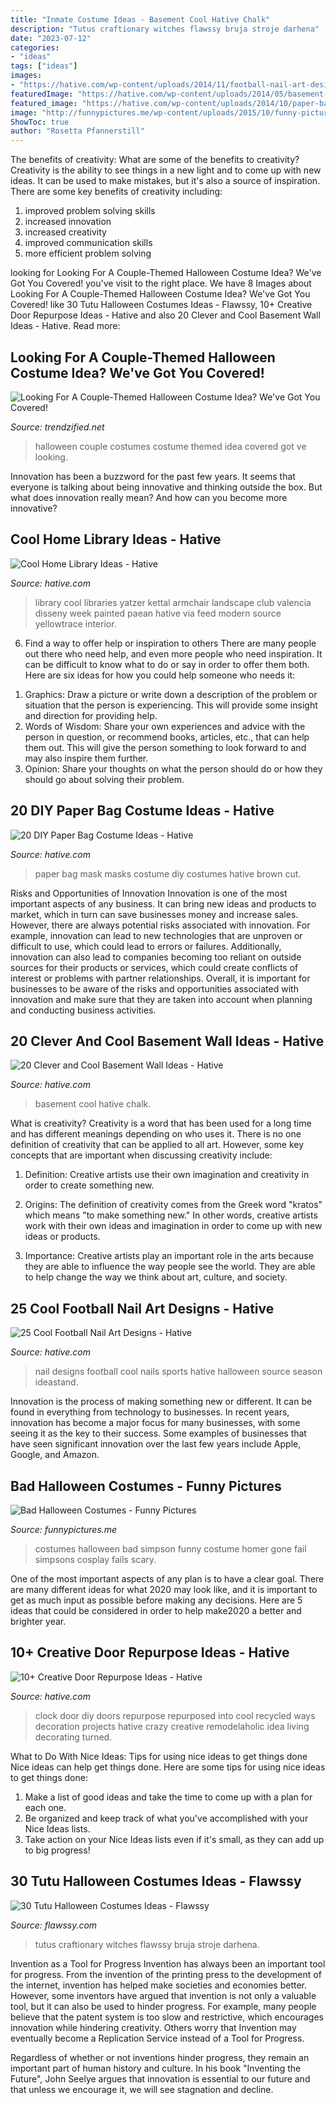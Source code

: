 ```yaml
---
title: "Inmate Costume Ideas - Basement Cool Hative Chalk"
description: "Tutus craftionary witches flawssy bruja stroje darhena"
date: "2023-07-12"
categories:
- "ideas"
tags: ["ideas"]
images:
- "https://hative.com/wp-content/uploads/2014/11/football-nail-art-designs/2-cool-football-nail-art-designs.jpg"
featuredImage: "https://hative.com/wp-content/uploads/2014/05/basement-wall-ideas/17-chalk-wall-basement.jpg"
featured_image: "https://hative.com/wp-content/uploads/2014/10/paper-bag-costume-ideas/18-paper-bag-masks.jpg"
image: "http://funnypictures.me/wp-content/uploads/2015/10/funny-pictures-bad-halloween-costumes-SHomer-Simpson.jpg"
ShowToc: true
author: "Rosetta Pfannerstill"
---
```



The benefits of creativity: What are some of the benefits to creativity?
Creativity is the ability to see things in a new light and to come up with new ideas. It can be used to make mistakes, but it's also a source of inspiration. There are some key benefits of creativity including: 
1. improved problem solving skills 
2. increased innovation 
3. increased creativity 
4. improved communication skills 
5. more efficient problem solving 

	

		
looking for Looking For A Couple-Themed Halloween Costume Idea? We&#039;ve Got You Covered! you've visit to the right place. We have 8 Images about Looking For A Couple-Themed Halloween Costume Idea? We&#039;ve Got You Covered! like 30 Tutu Halloween Costumes Ideas - Flawssy, 10+ Creative Door Repurpose Ideas - Hative and also 20 Clever and Cool Basement Wall Ideas - Hative. Read more:
		
    
## Looking For A Couple-Themed Halloween Costume Idea? We&#039;ve Got You Covered!

<img loading=lazy src="http://www.trendzified.net/wp-content/uploads/2014/10/1f4ba4c9770656a8dda2b460b37847b9_650x.jpg" onerror="this.onerror=null;this.src='https://tse3.mm.bing.net/th?id=OIP.tvk6GEIR1B0ecy7E5Dz-bQHaJ5&amp;pid=15.1';" alt="Looking For A Couple-Themed Halloween Costume Idea? We&#039;ve Got You Covered!">

_Source: trendzified.net_

>halloween couple costumes costume themed idea covered got ve looking. 

	

Innovation has been a buzzword for the past few years. It seems that everyone is talking about being innovative and thinking outside the box. But what does innovation really mean? And how can you become more innovative?

    
## Cool Home Library Ideas - Hative

<img loading=lazy src="https://hative.com/wp-content/uploads/2014/12/home-library-ideas/16-cool-home-library-ideas.jpg" onerror="this.onerror=null;this.src='https://tse3.mm.bing.net/th?id=OIP.n4QwcvHc3VaEXmYw6QBFIAHaLG&amp;pid=15.1';" alt="Cool Home Library Ideas - Hative">

_Source: hative.com_

>library cool libraries yatzer kettal armchair landscape club valencia disseny week painted paean hative via feed modern source yellowtrace interior. 

	

6) Find a way to offer help or inspiration to others
There are many people out there who need help, and even more people who need inspiration. It can be difficult to know what to do or say in order to offer them both. Here are six ideas for how you could help someone who needs it: 
1. Graphics: Draw a picture or write down a description of the problem or situation that the person is experiencing. This will provide some insight and direction for providing help. 
2. Words of Wisdom: Share your own experiences and advice with the person in question, or recommend books, articles, etc., that can help them out. This will give the person something to look forward to and may also inspire them further. 
3. Opinion: Share your thoughts on what the person should do or how they should go about solving their problem.

    
## 20 DIY Paper Bag Costume Ideas - Hative

<img loading=lazy src="https://hative.com/wp-content/uploads/2014/10/paper-bag-costume-ideas/18-paper-bag-masks.jpg" onerror="this.onerror=null;this.src='https://tse4.mm.bing.net/th?id=OIP.mssmLV_LW1cNC2GEZFrM8gHaJ4&amp;pid=15.1';" alt="20 DIY Paper Bag Costume Ideas - Hative">

_Source: hative.com_

>paper bag mask masks costume diy costumes hative brown cut. 

	

Risks and Opportunities of Innovation
Innovation is one of the most important aspects of any business. It can bring new ideas and products to market, which in turn can save businesses money and increase sales. However, there are always potential risks associated with innovation. For example, innovation can lead to new technologies that are unproven or difficult to use, which could lead to errors or failures. Additionally, innovation can also lead to companies becoming too reliant on outside sources for their products or services, which could create conflicts of interest or problems with partner relationships. Overall, it is important for businesses to be aware of the risks and opportunities associated with innovation and make sure that they are taken into account when planning and conducting business activities.

    
## 20 Clever And Cool Basement Wall Ideas - Hative

<img loading=lazy src="https://hative.com/wp-content/uploads/2014/05/basement-wall-ideas/17-chalk-wall-basement.jpg" onerror="this.onerror=null;this.src='https://tse1.mm.bing.net/th?id=OIP.XIAcBqTxaZNxCML3d3ajDwHaLH&amp;pid=15.1';" alt="20 Clever and Cool Basement Wall Ideas - Hative">

_Source: hative.com_

>basement cool hative chalk. 

	

What is creativity?
Creativity is a word that has been used for a long time and has different meanings depending on who uses it. There is no one definition of creativity that can be applied to all art. However, some key concepts that are important when discussing creativity include:
1) Definition: Creative artists use their own imagination and creativity in order to create something new.

2) Origins: The definition of creativity comes from the Greek word "kratos" which means "to make something new." In other words, creative artists work with their own ideas and imagination in order to come up with new ideas or products.

3) Importance: Creative artists play an important role in the arts because they are able to influence the way people see the world. They are able to help change the way we think about art, culture, and society.

    
## 25 Cool Football Nail Art Designs - Hative

<img loading=lazy src="https://hative.com/wp-content/uploads/2014/11/football-nail-art-designs/2-cool-football-nail-art-designs.jpg" onerror="this.onerror=null;this.src='https://tse2.mm.bing.net/th?id=OIP.ORuXqxA1acfLRj9bQraWLQHaJ4&amp;pid=15.1';" alt="25 Cool Football Nail Art Designs - Hative">

_Source: hative.com_

>nail designs football cool nails sports hative halloween source season ideastand. 

	

Innovation is the process of making something new or different. It can be found in everything from technology to businesses. In recent years, innovation has become a major focus for many businesses, with some seeing it as the key to their success. Some examples of businesses that have seen significant innovation over the last few years include Apple, Google, and Amazon.

    
## Bad Halloween Costumes - Funny Pictures

<img loading=lazy src="http://funnypictures.me/wp-content/uploads/2015/10/funny-pictures-bad-halloween-costumes-SHomer-Simpson.jpg" onerror="this.onerror=null;this.src='https://tse1.mm.bing.net/th?id=OIP.DHdcpD8Ho_8uLbD3BugFmgHaJ3&amp;pid=15.1';" alt="Bad Halloween Costumes - Funny Pictures">

_Source: funnypictures.me_

>costumes halloween bad simpson funny costume homer gone fail simpsons cosplay fails scary. 

	

One of the most important aspects of any plan is to have a clear goal. There are many different ideas for what 2020 may look like, and it is important to get as much input as possible before making any decisions. Here are 5 ideas that could be considered in order to help make2020 a better and brighter year.

    
## 10+ Creative Door Repurpose Ideas - Hative

<img loading=lazy src="https://hative.com/wp-content/uploads/2014/09/door-repurpose-ideas/4-old-door-clock.jpg" onerror="this.onerror=null;this.src='https://tse4.mm.bing.net/th?id=OIP.l8XJkqLIEy1FkdOzlTPuMAHaOB&amp;pid=15.1';" alt="10+ Creative Door Repurpose Ideas - Hative">

_Source: hative.com_

>clock door diy doors repurpose repurposed into cool recycled ways decoration projects hative crazy creative remodelaholic idea living decorating turned. 

	

What to Do With Nice Ideas: Tips for using nice ideas to get things done
Nice ideas can help get things done. Here are some tips for using nice ideas to get things done: 
1. Make a list of good ideas and take the time to come up with a plan for each one.
2. Be organized and keep track of what you've accomplished with your Nice Ideas lists.
3. Take action on your Nice Ideas lists even if it's small, as they can add up to big progress!

    
## 30 Tutu Halloween Costumes Ideas - Flawssy

<img loading=lazy src="https://flawssy.com/wp-content/uploads/2016/06/Witch-Tutu-from-Little-Dreamer-Inc.jpg" onerror="this.onerror=null;this.src='https://tse3.mm.bing.net/th?id=OIP.YrYLlvumCaGXJCX0WDitgAHaLH&amp;pid=15.1';" alt="30 Tutu Halloween Costumes Ideas - Flawssy">

_Source: flawssy.com_

>tutus craftionary witches flawssy bruja stroje darhena. 

	

Invention as a Tool for Progress
Invention has always been an important tool for progress. From the invention of the printing press to the development of the internet, invention has helped make societies and economies better. 
However, some inventors have argued that invention is not only a valuable tool, but it can also be used to hinder progress. For example, many people believe that the patent system is too slow and restrictive, which encourages innovation while hindering creativity. Others worry that Invention may eventually become a Replication Service instead of a Tool for Progress.

Regardless of whether or not inventions hinder progress, they remain an important part of human history and culture. In his book "Inventing the Future", John Seelye argues that innovation is essential to our future and that unless we encourage it, we will see stagnation and decline.


